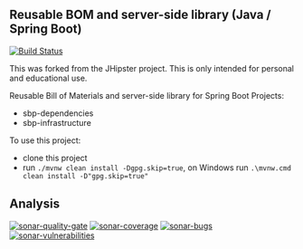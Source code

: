 Reusable BOM and server-side library (Java / Spring Boot)
----------------------------
[![Build Status][github-actions-build-image]][github-actions-url]

This was forked from the JHipster project. This is only intended for personal and educational use.

Reusable Bill of Materials and server-side library for Spring Boot Projects:
- sbp-dependencies
- sbp-infrastructure

To use this project:
- clone this project
- run `./mvnw clean install -Dgpg.skip=true`, on Windows run `.\mvnw.cmd clean install -D"gpg.skip=true"`

[github-actions-build-image]: https://github.com/polykhel/sbp-library/workflows/Build/badge.svg
[github-actions-url]: https://github.com/polykhel/sbp-library/actions

## Analysis

[![sonar-quality-gate][sonar-quality-gate]][sonar-url] [![sonar-coverage][sonar-coverage]][sonar-url] [![sonar-bugs][sonar-bugs]][sonar-url] [![sonar-vulnerabilities][sonar-vulnerabilities]][sonar-url]

[sonar-url]: https://sonarcloud.io/dashboard?id=polykhel_sbp-library
[sonar-quality-gate]: https://sonarcloud.io/api/project_badges/measure?project=polykhel_sbp-library&metric=alert_status
[sonar-coverage]: https://sonarcloud.io/api/project_badges/measure?project=polykhel_sbp-library&metric=coverage
[sonar-bugs]: https://sonarcloud.io/api/project_badges/measure?project=polykhel_sbp-library&metric=bugs
[sonar-vulnerabilities]: https://sonarcloud.io/api/project_badges/measure?project=polykhel_sbp-library&metric=vulnerabilities